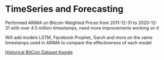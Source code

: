 # TimeSeries and Forecasting

<p> Performed ARIMA on Bitcoin Weighted Prices from 2011-12-31 to 2020-12-31 with over 4.5 million timestamps, need more improvements working on it </p>
<p>Will add models LSTM, Facebook Prophet, Garch and more on the same timestamps used in ARIMA to compare the effectiveness of each model</p>

<p><a href ="https://www.kaggle.com/mczielinski/bitcoin-historical-data"> Historical BitCoin Dataset Kaggle</a></p>

